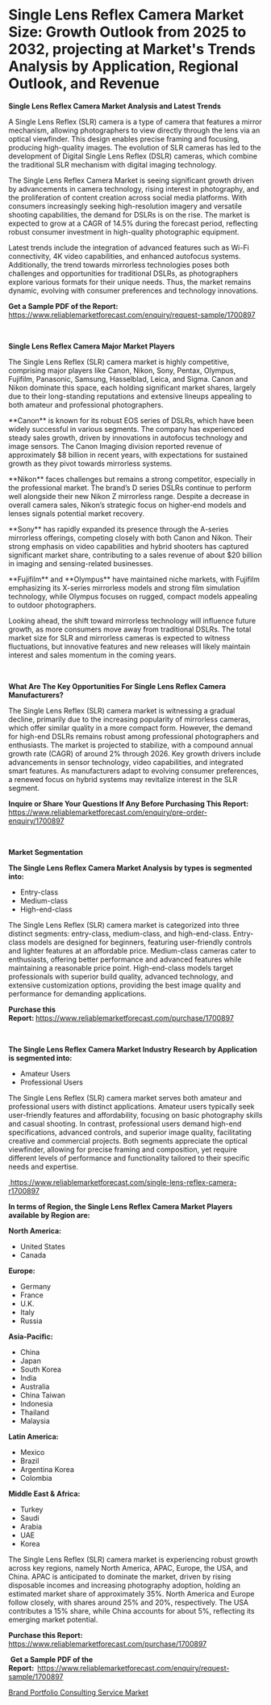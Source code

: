 <p><h1>Single Lens Reflex Camera Market Size: Growth Outlook from 2025 to 2032, projecting at Market's Trends Analysis by Application, Regional Outlook, and Revenue</h1></p><p><strong>Single Lens Reflex Camera Market Analysis and Latest Trends</strong></p>
<p><p>A Single Lens Reflex (SLR) camera is a type of camera that features a mirror mechanism, allowing photographers to view directly through the lens via an optical viewfinder. This design enables precise framing and focusing, producing high-quality images. The evolution of SLR cameras has led to the development of Digital Single Lens Reflex (DSLR) cameras, which combine the traditional SLR mechanism with digital imaging technology.</p><p>The Single Lens Reflex Camera Market is seeing significant growth driven by advancements in camera technology, rising interest in photography, and the proliferation of content creation across social media platforms. With consumers increasingly seeking high-resolution imagery and versatile shooting capabilities, the demand for DSLRs is on the rise. The market is expected to grow at a CAGR of 14.5% during the forecast period, reflecting robust consumer investment in high-quality photographic equipment. </p><p>Latest trends include the integration of advanced features such as Wi-Fi connectivity, 4K video capabilities, and enhanced autofocus systems. Additionally, the trend towards mirrorless technologies poses both challenges and opportunities for traditional DSLRs, as photographers explore various formats for their unique needs. Thus, the market remains dynamic, evolving with consumer preferences and technology innovations.</p></p>
<p><strong>Get a Sample PDF of the Report:&nbsp;</strong> <a href="https://www.reliablemarketforecast.com/enquiry/request-sample/1700897?utm_campaign=1875&utm_medium=2&utm_source=Github&utm_content=ia&utm_term=27032025&utm_id=single-lens-reflex-camera">https://www.reliablemarketforecast.com/enquiry/request-sample/1700897</a></p>
<p>&nbsp;</p>
<p><strong>Single Lens Reflex Camera Major Market Players</strong></p>
<p><p>The Single Lens Reflex (SLR) camera market is highly competitive, comprising major players like Canon, Nikon, Sony, Pentax, Olympus, Fujifilm, Panasonic, Samsung, Hasselblad, Leica, and Sigma. Canon and Nikon dominate this space, each holding significant market shares, largely due to their long-standing reputations and extensive lineups appealing to both amateur and professional photographers.</p><p>**Canon** is known for its robust EOS series of DSLRs, which have been widely successful in various segments. The company has experienced steady sales growth, driven by innovations in autofocus technology and image sensors. The Canon Imaging division reported revenue of approximately $8 billion in recent years, with expectations for sustained growth as they pivot towards mirrorless systems.</p><p>**Nikon** faces challenges but remains a strong competitor, especially in the professional market. The brand’s D series DSLRs continue to perform well alongside their new Nikon Z mirrorless range. Despite a decrease in overall camera sales, Nikon’s strategic focus on higher-end models and lenses signals potential market recovery.</p><p>**Sony** has rapidly expanded its presence through the A-series mirrorless offerings, competing closely with both Canon and Nikon. Their strong emphasis on video capabilities and hybrid shooters has captured significant market share, contributing to a sales revenue of about $20 billion in imaging and sensing-related businesses.</p><p>**Fujifilm** and **Olympus** have maintained niche markets, with Fujifilm emphasizing its X-series mirrorless models and strong film simulation technology, while Olympus focuses on rugged, compact models appealing to outdoor photographers.</p><p>Looking ahead, the shift toward mirrorless technology will influence future growth, as more consumers move away from traditional DSLRs. The total market size for SLR and mirrorless cameras is expected to witness fluctuations, but innovative features and new releases will likely maintain interest and sales momentum in the coming years.</p></p>
<p>&nbsp;</p>
<p><strong>What Are The Key Opportunities For Single Lens Reflex Camera Manufacturers?</strong></p>
<p><p>The Single Lens Reflex (SLR) camera market is witnessing a gradual decline, primarily due to the increasing popularity of mirrorless cameras, which offer similar quality in a more compact form. However, the demand for high-end DSLRs remains robust among professional photographers and enthusiasts. The market is projected to stabilize, with a compound annual growth rate (CAGR) of around 2% through 2026. Key growth drivers include advancements in sensor technology, video capabilities, and integrated smart features. As manufacturers adapt to evolving consumer preferences, a renewed focus on hybrid systems may revitalize interest in the SLR segment.</p></p>
<p><strong>Inquire or Share Your Questions If Any Before Purchasing This Report:</strong> <a href="https://www.reliablemarketforecast.com/enquiry/pre-order-enquiry/1700897?utm_campaign=1875&utm_medium=2&utm_source=Github&utm_content=ia&utm_term=27032025&utm_id=single-lens-reflex-camera">https://www.reliablemarketforecast.com/enquiry/pre-order-enquiry/1700897</a></p>
<p>&nbsp;</p>
<p><strong>Market Segmentation</strong></p>
<p><strong>The Single Lens Reflex Camera Market Analysis by types is segmented into:</strong></p>
<p><ul><li>Entry-class</li><li>Medium-class</li><li>High-end-class</li></ul></p>
<p><p>The Single Lens Reflex (SLR) camera market is categorized into three distinct segments: entry-class, medium-class, and high-end-class. Entry-class models are designed for beginners, featuring user-friendly controls and lighter features at an affordable price. Medium-class cameras cater to enthusiasts, offering better performance and advanced features while maintaining a reasonable price point. High-end-class models target professionals with superior build quality, advanced technology, and extensive customization options, providing the best image quality and performance for demanding applications.</p></p>
<p><strong>Purchase this Report:&nbsp;</strong><a href="https://www.reliablemarketforecast.com/purchase/1700897?utm_campaign=1875&utm_medium=2&utm_source=Github&utm_content=ia&utm_term=27032025&utm_id=single-lens-reflex-camera">https://www.reliablemarketforecast.com/purchase/1700897</a></p>
<p>&nbsp;</p>
<p><strong>The Single Lens Reflex Camera Market Industry Research by Application is segmented into:</strong></p>
<p><ul><li>Amateur Users</li><li>Professional Users</li></ul></p>
<p><p>The Single Lens Reflex (SLR) camera market serves both amateur and professional users with distinct applications. Amateur users typically seek user-friendly features and affordability, focusing on basic photography skills and casual shooting. In contrast, professional users demand high-end specifications, advanced controls, and superior image quality, facilitating creative and commercial projects. Both segments appreciate the optical viewfinder, allowing for precise framing and composition, yet require different levels of performance and functionality tailored to their specific needs and expertise.</p></p>
<p><a href="https://www.reliablemarketforecast.com/single-lens-reflex-camera-r1700897?utm_campaign=1875&utm_medium=2&utm_source=Github&utm_content=ia&utm_term=27032025&utm_id=single-lens-reflex-camera">&nbsp;https://www.reliablemarketforecast.com/single-lens-reflex-camera-r1700897</a></p>
<p><strong>In terms of Region, the Single Lens Reflex Camera Market Players available by Region are:</strong></p>
<p>
    <p> <strong> North America: </strong>
        <ul>
            <li>United States</li>
            <li>Canada</li>
        </ul>
        </p> 
    <p> <strong> Europe: </strong>
        <ul>
            <li>Germany</li>
            <li>France</li>
            <li>U.K.</li>
            <li>Italy</li>
            <li>Russia</li>
        </ul>
        </p> 
    <p> <strong> Asia-Pacific: </strong>
        <ul>
            <li>China</li>
            <li>Japan</li>
            <li>South Korea</li>
            <li>India</li>
            <li>Australia</li>
            <li>China Taiwan</li>
            <li>Indonesia</li>
            <li>Thailand</li>
            <li>Malaysia</li>
        </ul>
        </p> 
    <p> <strong> Latin America: </strong>
        <ul>
            <li>Mexico</li>
            <li>Brazil</li>
            <li>Argentina Korea</li>
            <li>Colombia</li>
        </ul>
        </p> 
    <p> <strong> Middle East & Africa: </strong>
        <ul>
            <li>Turkey</li>
            <li>Saudi</li>
            <li>Arabia</li>
            <li>UAE</li>
            <li>Korea</li>
        </ul>
    </p>
    </p>
<p><p>The Single Lens Reflex (SLR) camera market is experiencing robust growth across key regions, namely North America, APAC, Europe, the USA, and China. APAC is anticipated to dominate the market, driven by rising disposable incomes and increasing photography adoption, holding an estimated market share of approximately 35%. North America and Europe follow closely, with shares around 25% and 20%, respectively. The USA contributes a 15% share, while China accounts for about 5%, reflecting its emerging market potential.</p></p>
<p><strong>Purchase this Report: </strong><a href="https://www.reliablemarketforecast.com/purchase/1700897?utm_campaign=1875&utm_medium=2&utm_source=Github&utm_content=ia&utm_term=27032025&utm_id=single-lens-reflex-camera">https://www.reliablemarketforecast.com/purchase/1700897</a></p>
<p>&nbsp;<strong>Get a Sample PDF of the Report:&nbsp;&nbsp;</strong><a href="https://www.reliablemarketforecast.com/enquiry/request-sample/1700897?utm_campaign=1875&utm_medium=2&utm_source=Github&utm_content=ia&utm_term=27032025&utm_id=single-lens-reflex-camera">https://www.reliablemarketforecast.com/enquiry/request-sample/1700897</a></p>
<p><strong></strong></p>
<p><p><a href="https://github.com/Chiragrp22/Market-Research-Report-List-7/blob/main/brand-portfolio-consulting-service-market.md?utm_campaign=1875&utm_medium=2&utm_source=Github&utm_content=ia&utm_term=27032025&utm_id=single-lens-reflex-camera">Brand Portfolio Consulting Service Market</a></p></p>
